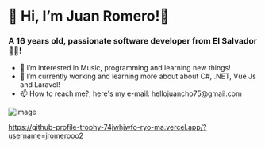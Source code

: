 <h1 class="text-center">👋 Hi, I’m Juan Romero!👋</h1>
<h3>A 16 years old, passionate software developer from El Salvador🦾🔥!</h3>
<ul>
<li>👀 I’m interested in Music, programming and learning new things!</li>
<li>🎯 I’m currently working and learning more about about C#, .NET, Vue Js and Laravel!</li>
<li>📫 How to reach me?, here's my e-mail: hellojuancho75@gmail.com</li>
 </ul>

![image](https://github-readme-stats.vercel.app/api?username=jromerooo2&show_icons=true&theme=radical)

https://github-profile-trophy-74jwhjwfo-ryo-ma.vercel.app/?username=jromerooo2
<!---
jromerooo2/jromerooo2 is a ✨ special ✨ repository because its `README.md` (this file) appears on your GitHub profile.
You can click the Preview link to take a look at your changes.
--->
